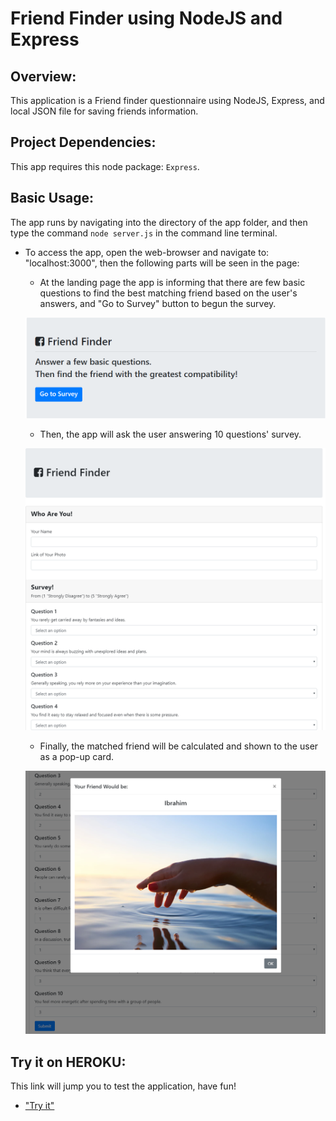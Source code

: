 # Friend Finder using NodeJS and Express 

## Overview:
This application is a Friend finder questionnaire using NodeJS, Express, and local JSON file for saving friends information.

## Project Dependencies:
This app requires this node package: `Express`.

## Basic Usage:
The app runs by navigating into the directory of the app folder, and then type the command  `node server.js` in the command line terminal.

* To access the app, open the web-browser and navigate to: "localhost:3000", then the following parts will be seen in the page:
  * At the landing page the app is informing that there are few basic questions to find the best matching friend based on the user's answers, and "Go to Survey" button to begun the survey.

  ![a Screenshot of landing page](./images/landing.PNG)

  * Then, the app will ask the user answering 10 questions' survey.

  ![a Screenshot of survey page](./images/survey.PNG)

  * Finally, the matched friend will be calculated and shown to the user as a pop-up card.
  
  ![a Screenshot of result page](./images/result.PNG)


## Try it on HEROKU:
This link will jump you to test the application, have fun!
 
  * ["Try it"](https://obscure-fortress-70569.herokuapp.com/)

